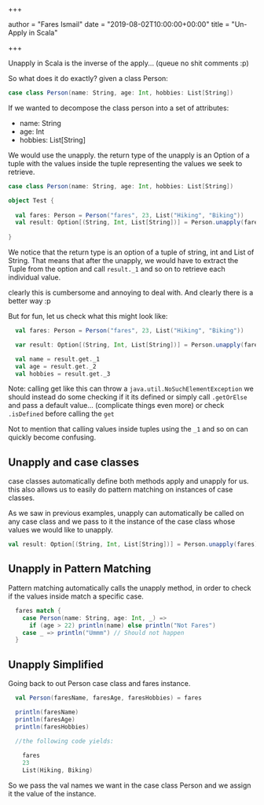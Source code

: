 +++

author = "Fares Ismail"
date = "2019-08-02T10:00:00+00:00"
title = "Un-Apply in Scala"

+++


Unapply in Scala is the inverse of the apply... (queue no shit comments :p)

So what does it do exactly? given a class Person:

``` scala
case class Person(name: String, age: Int, hobbies: List[String])
```

If we wanted to decompose the class person into a set of attributes:

 - name: String
 - age: Int
 - hobbies: List[String]

We would use the unapply. the return type of the unapply is an Option of a tuple with the values inside the tuple representing the values we seek to retrieve.

``` scala
case class Person(name: String, age: Int, hobbies: List[String])

object Test {
  
  val fares: Person = Person("fares", 23, List("Hiking", "Biking")) 
  val result: Option[(String, Int, List[String])] = Person.unapply(fares)
 
}
```

We notice that the return type is an option of a tuple of string, int and List of String.
That means that after the unapply, we would have to extract the Tuple from the option and call `result._1` and so on to retrieve each individual value.

clearly this is cumbersome and annoying to deal with. And clearly there is a better way :p 

But for fun, let us check what this might look like:

``` scala
  val fares: Person = Person("fares", 23, List("Hiking", "Biking"))

  var result: Option[(String, Int, List[String])] = Person.unapply(fares)

  val name = result.get._1
  val age = result.get._2
  val hobbies = result.get._3
```

Note: calling get like this can throw a `java.util.NoSuchElementException` we should instead do some checking if it its defined or simply call `.getOrElse` and pass a default value... (complicate things even more) or check `.isDefined` before calling the `get`

Not to mention that calling values inside tuples using the `_1` and so on can quickly become confusing.


Unapply and case classes
------------------------

case classes automatically define both methods apply and unapply for us. this also allows us to easily do pattern matching on instances of case classes.

As we saw in previous examples, unapply can automatically be called on any case class and we pass to it the instance of the case class whose values we would like to unapply.

```scala
val result: Option[(String, Int, List[String])] = Person.unapply(fares)
```

Unapply in Pattern Matching
---------------------------

Pattern matching automatically calls the unapply method, in order to check if the values inside match a specific case.

```scala
  fares match {
    case Person(name: String, age: Int, _) =>
      if (age > 22) println(name) else println("Not Fares")
    case _ => println("Ummm") // Should not happen
  }

```


Unapply Simplified
------------------

Going back to out Person case class and fares instance.

```scala
  val Person(faresName, faresAge, faresHobbies) = fares

  println(faresName)
  println(faresAge)
  println(faresHobbies)

  //the following code yields: 
 
    fares
    23
    List(Hiking, Biking)

```

  So we pass the val names we want in the case class Person and we assign it the value of the instance.

